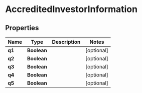 

# AccreditedInvestorInformation


## Properties

| Name | Type | Description | Notes |
|------------ | ------------- | ------------- | -------------|
|**q1** | **Boolean** |  |  [optional] |
|**q2** | **Boolean** |  |  [optional] |
|**q3** | **Boolean** |  |  [optional] |
|**q4** | **Boolean** |  |  [optional] |
|**q5** | **Boolean** |  |  [optional] |



